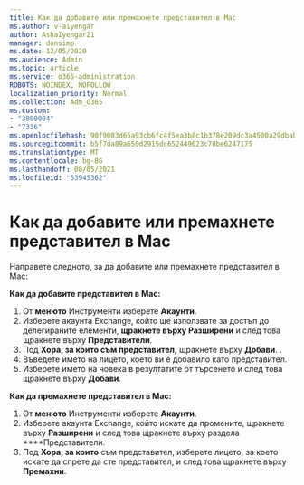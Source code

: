 ```yaml
---
title: Как да добавите или премахнете представител в Mac
ms.author: v-aiyengar
author: AshaIyengar21
manager: dansimp
ms.date: 12/05/2020
ms.audience: Admin
ms.topic: article
ms.service: o365-administration
ROBOTS: NOINDEX, NOFOLLOW
localization_priority: Normal
ms.collection: Adm_O365
ms.custom:
- "3800004"
- "7336"
ms.openlocfilehash: 90f9083d65a93cb6fc4f5ea3b8c1b378e209dc3a4500a29dbab04ef958ea93c7
ms.sourcegitcommit: b5f7da89a650d2915dc652449623c78be6247175
ms.translationtype: MT
ms.contentlocale: bg-BG
ms.lasthandoff: 08/05/2021
ms.locfileid: "53945362"
---
```

# <a name="how-to-add-or-remove-a-delegate-in-mac"></a>Как да добавите или премахнете представител в Mac

Направете следното, за да добавите или премахнете представител в Mac:

**Как да добавите представител в Mac:**

1. От **менюто** Инструменти изберете **Акаунти**.
1. Изберете акаунта Exchange, който ще използвате за достъп до делегираните елементи, **щракнете върху Разширени** и след това щракнете върху **Представители**.
1. Под **Хора, за които съм представител,** щракнете върху **Добави**. .
1. Въведете името на лицето, което ви е добавило като представител.
1. Изберете името на човека в резултатите от търсенето и след това щракнете върху **Добави**.
 
**Как да премахнете представител в Mac:**

1. От **менюто** Инструменти изберете **Акаунти**.
1. Изберете акаунта Exchange, който искате да промените, щракнете върху **Разширени** и след това щракнете върху раздела ****Представители.
1. Под **Хора, за които** съм представител, изберете лицето, за което искате да спрете да сте представител, и след това щракнете върху **Премахни**.
